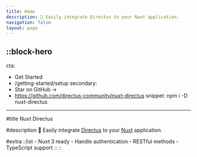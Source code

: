 ```yaml
---
title: Home
description: 🐰 Easily integrate Directus to your Nuxt application.
navigation: false
layout: page
---
```


::block-hero
---
cta:
  - Get Started
  - /getting-started/setup
secondary:
  - Star on GitHub →
  - https://github.com/directus-community/nuxt-directus
snippet: npm i -D nuxt-directus
---

#title
Nuxt Directus

#description
🐰 Easily integrate [Directus](https://directus.io) to your [Nuxt](https://nuxt.com) application.

#extra
  ::list
    - Nuxt 3 ready
    - Handle authentication
    - RESTful methods
    - TypeScript support
  ::
::
